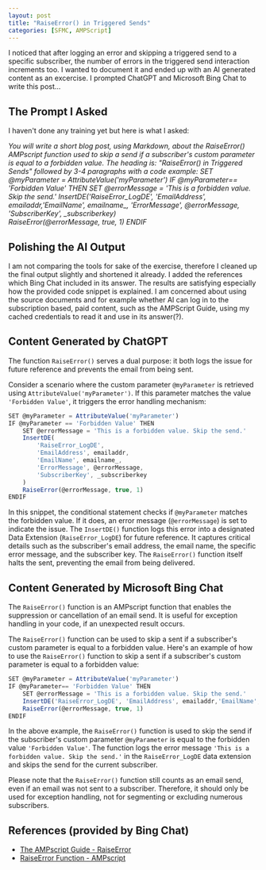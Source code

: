 ```yaml
---
layout: post
title: "RaiseError() in Triggered Sends"
categories: [SFMC, AMPScript]
---
```

I noticed that after logging an error and skipping a triggered send to a specific subscriber, the number of errors in the triggered send interaction increments too. I wanted to document it and ended up with an AI generated content as an excercise. I prompted ChatGPT and Microsoft Bing Chat to write this post&hellip;

## The Prompt I Asked
I haven't done any training yet but here is what I asked:

*You will write a short blog post, using Markdown, about the RaiseError() AMPscript function used to skip a send if a subscriber's custom parameter is equal to a forbidden value. The heading is: "RaiseError() in Triggered Sends" followed by 3-4 paragraphs with a code example:
SET @myParameter = AttributeValue('myParameter')
IF @myParameter== 'Forbidden Value' THEN
    SET @errorMessage = 'This is a forbidden value. Skip the send.'
    InsertDE('RaiseError_LogDE', 'EmailAddress', emailaddr,'EmailName', emailname_, 'ErrorMessage', @errorMessage, 'SubscriberKey', _subscriberkey)  
    RaiseError(@errorMessage, true, 1)
ENDIF*

## Polishing the AI Output
I am not comparing the tools for sake of the exercise, therefore I cleaned up the final output slightly and shortened it already. I added the references which Bing Chat included in its answer. 
The results are satisfying especially how the provided code snippet is explained. I am concerned about using the source documents and for example whether AI can log in to the subscription based, paid content, such as the AMPScript Guide, using my cached credentials to read it and use in its answer(?).

## Content Generated by ChatGPT
The function `RaiseError()` serves a dual purpose: it both logs the issue for future reference and prevents the email from being sent.

Consider a scenario where the custom parameter `@myParameter` is retrieved using `AttributeValue('myParameter')`. If this parameter matches the value `'Forbidden Value'`, it triggers the error handling mechanism:

```javascript
SET @myParameter = AttributeValue('myParameter')
IF @myParameter == 'Forbidden Value' THEN
    SET @errorMessage = 'This is a forbidden value. Skip the send.'
    InsertDE(
        'RaiseError_LogDE',
        'EmailAddress', emailaddr,
        'EmailName', emailname_,
        'ErrorMessage', @errorMessage,
        'SubscriberKey', _subscriberkey
    )
    RaiseError(@errorMessage, true, 1)
ENDIF
```

In this snippet, the conditional statement checks if `@myParameter` matches the forbidden value. If it does, an error message (`@errorMessage`) is set to indicate the issue. The `InsertDE()` function logs this error into a designated Data Extension (`RaiseError_LogDE`) for future reference. It captures critical details such as the subscriber's email address, the email name, the specific error message, and the subscriber key.
The `RaiseError()` function itself halts the sent, preventing the email from being delivered. 

## Content Generated by Microsoft Bing Chat
The `RaiseError()` function is an AMPscript function that enables the suppression or cancellation of an email send. It is useful for exception handling in your code, if an unexpected result occurs.

The `RaiseError()` function can be used to skip a sent if a subscriber's custom parameter is equal to a forbidden value. Here's an example of how to use the `RaiseError()` function to skip a sent if a subscriber's custom parameter is equal to a forbidden value:

```javascript
SET @myParameter = AttributeValue('myParameter')
IF @myParameter== 'Forbidden Value' THEN
    SET @errorMessage = 'This is a forbidden value. Skip the send.'
    InsertDE('RaiseError_LogDE', 'EmailAddress', emailaddr,'EmailName', emailname_, 'ErrorMessage', @errorMessage, 'SubscriberKey', _subscriberkey)  
    RaiseError(@errorMessage, true, 1)
ENDIF
```

In the above example, the `RaiseError()` function is used to skip the send if the subscriber's custom parameter `@myParameter` is equal to the forbidden value `'Forbidden Value'`. The function logs the error message `'This is a forbidden value. Skip the send.'` in the `RaiseError_LogDE` data extension and skips the send for the current subscriber.

Please note that the `RaiseError()` function still counts as an email send, even if an email was not sent to a subscriber. Therefore, it should only be used for exception handling, not for segmenting or excluding numerous subscribers.

## References (provided by Bing Chat)
*   [The AMPscript Guide - RaiseError](https://ampscript.guide/raiseerror/)
*   [RaiseError Function - AMPscript](https://ampscript.com/raiseerror-function/)
